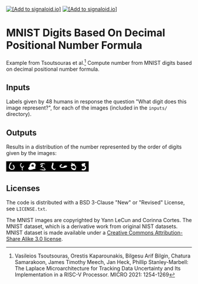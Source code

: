 [<img src="https://assets.signaloid.io/add-to-signaloid-cloud-logo-dark-v6.png#gh-dark-mode-only" alt="[Add to signaloid.io]" height="30">](https://signaloid.io/repositories?connect=https://github.com/signaloid/Signaloid-Demo-Basic-NumbersFromUncertainMNISTLabels#gh-dark-mode-only)
[<img src="https://assets.signaloid.io/add-to-signaloid-cloud-logo-light-v6.png#gh-light-mode-only" alt="[Add to signaloid.io]" height="30">](https://signaloid.io/repositories?connect=https://github.com/signaloid/Signaloid-Demo-Basic-NumbersFromUncertainMNISTLabels#gh-light-mode-only)

# MNIST Digits Based On Decimal Positional Number Formula

Example from Tsoutsouras et al.[^0]
Compute number from MNIST digits based on decimal positional number formula.


## Inputs

Labels given by 48 humans in response the question "What digit does this image represent?", for each of the images (included in the `inputs/` directory).


## Outputs
Results in a distribution of the number represented by the order of digits given by the images:

![](inputs/1621.png)![](inputs/1901.png)![](inputs/2462.png)![](inputs/2597.png)![](inputs/2654.png)![](inputs/3520.png)![](inputs/3558.png)![](inputs/5937.png)

## Licenses

The code is distributed with a BSD 3-Clause "New" or "Revised" License, see `LICENSE.txt`.

The MNIST images are copyrighted by Yann LeCun and Corinna Cortes.
The MNIST dataset, which is a derivative work from original NIST datasets.
MNIST dataset is made available under a [Creative Commons Attribution-Share Alike 3.0 license](https://creativecommons.org/licenses/by-sa/3.0/).


[^0]: Vasileios Tsoutsouras, Orestis Kaparounakis, Bilgesu Arif Bilgin, Chatura Samarakoon, James Timothy Meech, Jan Heck, Phillip Stanley-Marbell: The Laplace Microarchitecture for Tracking Data Uncertainty and Its Implementation in a RISC-V Processor. MICRO 2021: 1254-1269
